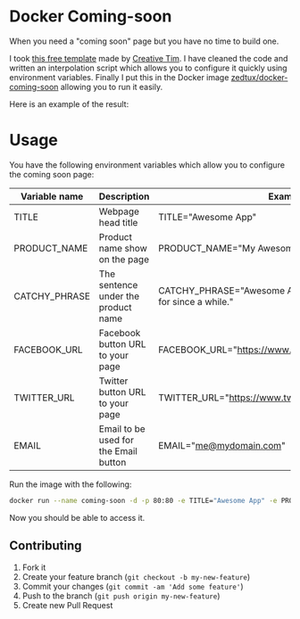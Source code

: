 # Docker Coming-soon

When you need a "coming soon" page but you have no time to build one.

I took [this free template](http://www.creative-tim.com/product/coming-sssoon-page)
made by [Creative Tim](http://www.creative-tim.com/).
I have cleaned the code and written an interpolation script which allows you to
configure it quickly using environment variables.
Finally I put this in the Docker image [zedtux/docker-coming-soon](https://hub.docker.com/r/zedtux/docker-coming-soon/)
allowing you to run it easily.

Here is an example of the result:

# Usage

You have the following environment variables which allow you to configure the
coming soon page:

| Variable name | Description                           | Example                                                                |
|-----------------|-------------------------------------------|---------------------------------------------------------------------------------|
| TITLE         | Webpage head title                   | TITLE="Awesome App"                                                    |
| PRODUCT_NAME  | Product name show on the page        | PRODUCT_NAME="My Awesome App"                                          |
| CATCHY_PHRASE | The sentence under the product name  | CATCHY_PHRASE="Awesome App is what you were looking for since a while." |
| FACEBOOK_URL  | Facebook button URL to your page     | FACEBOOK_URL="https://www.facebook.com/awesomeapp"                     |
| TWITTER_URL   | Twitter button URL to your page      | TWITTER_URL="https://www.twitter.com/awesomeapp"                       |
| EMAIL         | Email to be used for the Email button | EMAIL="me@mydomain.com"                                                |

Run the image with the following:

```bash
docker run --name coming-soon -d -p 80:80 -e TITLE="Awesome App" -e PRODUCT_NAME="My Awesome App" zedtux/docker-coming-soon
```

Now you should be able to access it.

## Contributing

1. Fork it
2. Create your feature branch (`git checkout -b my-new-feature`)
3. Commit your changes (`git commit -am 'Add some feature'`)
4. Push to the branch (`git push origin my-new-feature`)
5. Create new Pull Request
